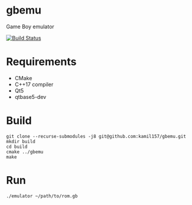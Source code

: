 # gbemu
Game Boy emulator

[![Build Status](https://travis-ci.com/kamil157/gbemu.svg?branch=master)](https://travis-ci.com/kamil157/gbemu)

# Requirements
* CMake
* C++17 compiler
* Qt5
* qtbase5-dev

# Build
```
git clone --recurse-submodules -j8 git@github.com:kamil157/gbemu.git
mkdir build
cd build
cmake ../gbemu
make
```

# Run
```
./emulator ~/path/to/rom.gb
```
